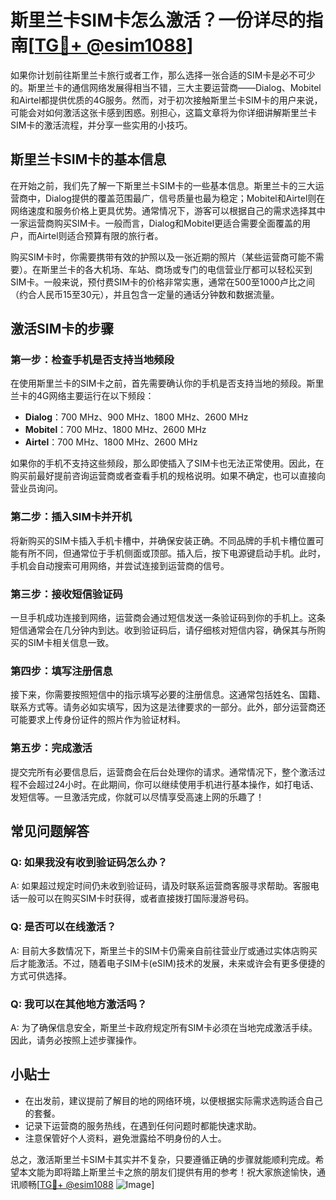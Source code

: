 # 斯里兰卡SIM卡怎么激活？一份详尽的指南[[TG💪+ @esim1088](https://t.me/s/esim1088)]

如果你计划前往斯里兰卡旅行或者工作，那么选择一张合适的SIM卡是必不可少的。斯里兰卡的通信网络发展得相当不错，三大主要运营商——Dialog、Mobitel和Airtel都提供优质的4G服务。然而，对于初次接触斯里兰卡SIM卡的用户来说，可能会对如何激活这张卡感到困惑。别担心，这篇文章将为你详细讲解斯里兰卡SIM卡的激活流程，并分享一些实用的小技巧。

## 斯里兰卡SIM卡的基本信息

在开始之前，我们先了解一下斯里兰卡SIM卡的一些基本信息。斯里兰卡的三大运营商中，Dialog提供的覆盖范围最广，信号质量也最为稳定；Mobitel和Airtel则在网络速度和服务价格上更具优势。通常情况下，游客可以根据自己的需求选择其中一家运营商购买SIM卡。一般而言，Dialog和Mobitel更适合需要全面覆盖的用户，而Airtel则适合预算有限的旅行者。

购买SIM卡时，你需要携带有效的护照以及一张近期的照片（某些运营商可能不需要）。在斯里兰卡的各大机场、车站、商场或专门的电信营业厅都可以轻松买到SIM卡。一般来说，预付费SIM卡的价格非常实惠，通常在500至1000卢比之间（约合人民币15至30元），并且包含一定量的通话分钟数和数据流量。

## 激活SIM卡的步骤

### 第一步：检查手机是否支持当地频段

在使用斯里兰卡的SIM卡之前，首先需要确认你的手机是否支持当地的频段。斯里兰卡的4G网络主要运行在以下频段：

- **Dialog**：700 MHz、900 MHz、1800 MHz、2600 MHz
- **Mobitel**：700 MHz、1800 MHz、2600 MHz
- **Airtel**：700 MHz、1800 MHz、2600 MHz

如果你的手机不支持这些频段，那么即使插入了SIM卡也无法正常使用。因此，在购买前最好提前咨询运营商或者查看手机的规格说明。如果不确定，也可以直接向营业员询问。

### 第二步：插入SIM卡并开机

将新购买的SIM卡插入手机卡槽中，并确保安装正确。不同品牌的手机卡槽位置可能有所不同，但通常位于手机侧面或顶部。插入后，按下电源键启动手机。此时，手机会自动搜索可用网络，并尝试连接到运营商的信号。

### 第三步：接收短信验证码

一旦手机成功连接到网络，运营商会通过短信发送一条验证码到你的手机上。这条短信通常会在几分钟内到达。收到验证码后，请仔细核对短信内容，确保其与所购买的SIM卡相关信息一致。

### 第四步：填写注册信息

接下来，你需要按照短信中的指示填写必要的注册信息。这通常包括姓名、国籍、联系方式等。请务必如实填写，因为这是法律要求的一部分。此外，部分运营商还可能要求上传身份证件的照片作为验证材料。

### 第五步：完成激活

提交完所有必要信息后，运营商会在后台处理你的请求。通常情况下，整个激活过程不会超过24小时。在此期间，你可以继续使用手机进行基本操作，如打电话、发短信等。一旦激活完成，你就可以尽情享受高速上网的乐趣了！

## 常见问题解答

### Q: 如果我没有收到验证码怎么办？
A: 如果超过规定时间仍未收到验证码，请及时联系运营商客服寻求帮助。客服电话一般可以在购买SIM卡时获得，或者直接拨打国际漫游号码。

### Q: 是否可以在线激活？
A: 目前大多数情况下，斯里兰卡的SIM卡仍需亲自前往营业厅或通过实体店购买后才能激活。不过，随着电子SIM卡(eSIM)技术的发展，未来或许会有更多便捷的方式可供选择。

### Q: 我可以在其他地方激活吗？
A: 为了确保信息安全，斯里兰卡政府规定所有SIM卡必须在当地完成激活手续。因此，请务必按照上述步骤操作。

## 小贴士

- 在出发前，建议提前了解目的地的网络环境，以便根据实际需求选购适合自己的套餐。
- 记录下运营商的服务热线，在遇到任何问题时都能快速求助。
- 注意保管好个人资料，避免泄露给不明身份的人士。

总之，激活斯里兰卡SIM卡其实并不复杂，只要遵循正确的步骤就能顺利完成。希望本文能为即将踏上斯里兰卡之旅的朋友们提供有用的参考！祝大家旅途愉快，通讯顺畅[[TG💪+ @esim1088](https://t.me/s/esim1088) ![Image](https://i.postimg.cc/4NQfJmqS/Snipaste-2025-05-13-00-14-12.png)]